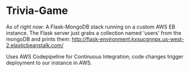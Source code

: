 # Trivia-Game
As of right now:
A Flask-MongoDB stack running on a custom AWS EB instance.
The Flask server just grabs a collection named 'users' from the mongoDB and prints them:
http://flask-environment.kxsucgnnpx.us-west-2.elasticbeanstalk.com/

Uses AWS Codepipeline for Continuous Integration; code changes trigger deployment to our instance in AWS.
